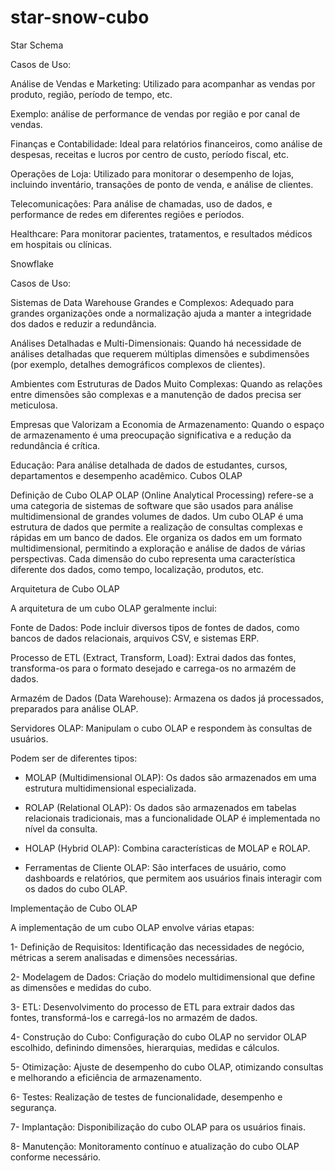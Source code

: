 # star-snow-cubo

Star Schema

Casos de Uso: 

Análise de Vendas e Marketing: Utilizado para acompanhar as vendas por produto, região, período de tempo, etc. 

Exemplo: análise de performance de vendas por região e por canal de vendas. 

Finanças e Contabilidade: Ideal para relatórios financeiros, como análise de despesas, receitas e lucros por centro de custo, período fiscal, etc. 

Operações de Loja: Utilizado para monitorar o desempenho de lojas, incluindo inventário, transações de ponto de venda, e análise de clientes. 

Telecomunicações: Para análise de chamadas, uso de dados, e performance de redes em diferentes regiões e períodos. 

Healthcare: Para monitorar pacientes, tratamentos, e resultados médicos em hospitais ou clínicas.


Snowflake


Casos de Uso:

Sistemas de Data Warehouse Grandes e Complexos: Adequado para grandes organizações onde a normalização ajuda a manter a integridade dos dados e reduzir a redundância. 

Análises Detalhadas e Multi-Dimensionais: Quando há necessidade de análises detalhadas que requerem múltiplas dimensões e subdimensões (por exemplo, detalhes demográficos complexos de clientes). 

Ambientes com Estruturas de Dados Muito Complexas: Quando as relações entre dimensões são complexas e a manutenção de dados precisa ser meticulosa. 

Empresas que Valorizam a Economia de Armazenamento: Quando o espaço de armazenamento é uma preocupação significativa e a redução da redundância é crítica. 

Educação: Para análise detalhada de dados de estudantes, cursos, departamentos e desempenho acadêmico.
Cubos OLAP

Definição de Cubo OLAP OLAP (Online Analytical Processing) refere-se a uma categoria de sistemas de software que são usados para análise multidimensional de grandes volumes de dados. Um cubo OLAP é uma estrutura de dados que permite a realização de consultas complexas e rápidas em um banco de dados. Ele organiza os dados em um formato multidimensional, permitindo a exploração e análise de dados de várias perspectivas. Cada dimensão do cubo representa uma característica diferente dos dados, como tempo, localização, produtos, etc.


Arquitetura de Cubo OLAP 

A arquitetura de um cubo OLAP geralmente inclui: 

Fonte de Dados: Pode incluir diversos tipos de fontes de dados, como bancos de dados relacionais, arquivos CSV, e sistemas ERP. 

Processo de ETL (Extract, Transform, Load): Extrai dados das fontes, transforma-os para o formato desejado e carrega-os no armazém de dados. 

Armazém de Dados (Data Warehouse): Armazena os dados já processados, preparados para análise OLAP. 

Servidores OLAP: Manipulam o cubo OLAP e respondem às consultas de usuários.
  
 Podem ser de diferentes tipos: 

* MOLAP (Multidimensional OLAP): Os dados são armazenados em uma estrutura multidimensional especializada. 

* ROLAP (Relational OLAP): Os dados são armazenados em tabelas relacionais tradicionais, mas a funcionalidade OLAP é implementada no nível da consulta. 

* HOLAP (Hybrid OLAP): Combina características de MOLAP e ROLAP.

* Ferramentas de Cliente OLAP: São interfaces de usuário, como dashboards e relatórios, que permitem aos usuários finais interagir com os dados do cubo OLAP.



Implementação de Cubo OLAP 

A implementação de um cubo OLAP envolve várias etapas: 

1- Definição de Requisitos: Identificação das necessidades de negócio, métricas a serem analisadas e dimensões necessárias. 

2- Modelagem de Dados: Criação do modelo multidimensional que define as dimensões e medidas do cubo. 

3- ETL: Desenvolvimento do processo de ETL para extrair dados das fontes, transformá-los e carregá-los no armazém de dados. 

4- Construção do Cubo: Configuração do cubo OLAP no servidor OLAP escolhido, definindo dimensões, hierarquias, medidas e cálculos. 

5- Otimização: Ajuste de desempenho do cubo OLAP, otimizando consultas e melhorando a eficiência de armazenamento. 

6- Testes: Realização de testes de funcionalidade, desempenho e segurança. 

7- Implantação: Disponibilização do cubo OLAP para os usuários finais. 

8- Manutenção: Monitoramento contínuo e atualização do cubo OLAP conforme necessário.

